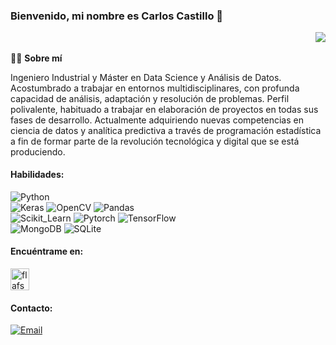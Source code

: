 ### Bienvenido, mi nombre es Carlos Castillo 👋 <p align="right"> <img src="https://komarev.com/ghpvc/?username=ccastillo-py&label=Visitas&color=e74c3c&style=flat-square"/></p>

👨‍💻 **Sobre mí**</br>

Ingeniero Industrial y Máster en Data Science y Análisis de Datos.</br>
Acostumbrado a trabajar en entornos multidisciplinares, con profunda capacidad de análisis, adaptación y resolución de problemas. Perfil polivalente, habituado a trabajar en     elaboración de proyectos en todas sus fases de desarrollo.
Actualmente adquiriendo nuevas competencias en ciencia de datos y analítica predictiva a través de programación estadística a fin de formar parte de la revolución tecnológica   y digital que se está produciendo.
  
#### Habilidades:
![Python](https://img.shields.io/badge/Python-0077B5?style=for-the-badge&logo=python&logoColor=white&labelColor=101010)</br>
![Keras](https://img.shields.io/badge/Keras-ff2b2b?style=for-the-badge&logo=keras&logoColor=white&labelColor=101010)
![OpenCV](https://img.shields.io/badge/OpenCV-00ff27?style=for-the-badge&logo=opencv&logoColor=white&labelColor=101010)
![Pandas](https://img.shields.io/badge/Pandas-1F3A63?style=for-the-badge&logo=pandas&logoColor=white&labelColor=101010)</br>
![Scikit_Learn](https://img.shields.io/badge/Scikit_Learn-FFC300?style=for-the-badge&logo=scikitlearn&logoColor=white&labelColor=101010)
![Pytorch](https://img.shields.io/badge/Pytorch-FF5733?style=for-the-badge&logo=pytorch&logoColor=white&labelColor=101010)
![TensorFlow](https://img.shields.io/badge/TensorFlow-f89b0f?style=for-the-badge&logo=tensorflow&logoColor=white&labelColor=101010)</br>
![MongoDB](https://img.shields.io/badge/MongoDB-0fa30a?style=for-the-badge&logo=mongodb&logoColor=white&labelColor=101010)
![SQLite](https://img.shields.io/badge/SQLite-5499c7?style=for-the-badge&logo=sqlite&logoColor=white&labelColor=101010)

#### Encuéntrame en:
<p align="left">
<a href="https://www.linkedin.com/in/carloscastillorodr%C3%ADguez/" target="blank"><img align="center" src="https://raw.githubusercontent.com/rahuldkjain/github-profile-readme-generator/master/src/images/icons/Social/linked-in-alt.svg" alt="flafsafosaf" height="35" width="30" /></a>
  
#### Contacto:
[![Email](https://img.shields.io/badge/Mi_correo-ccatillo.py@gmail.com-D14836?style=for-the-badge&logo=gmail&logoColor=white&labelColor=101010)](mailto:ccatillo.py@gmail.com)

  
